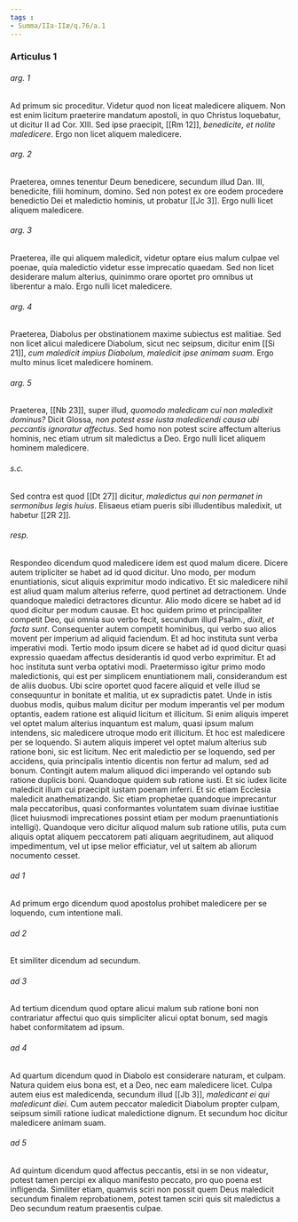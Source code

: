 ```yaml
---
tags : 
- Summa/IIa-IIæ/q.76/a.1
---
```


### Articulus 1

###### arg. 1
Ad primum sic proceditur. Videtur quod non liceat maledicere aliquem. Non est enim licitum praeterire mandatum apostoli, in quo Christus loquebatur, ut dicitur II ad Cor. XIII. Sed ipse praecipit, [[Rm 12]], *benedicite, et nolite maledicere*. Ergo non licet aliquem maledicere.

###### arg. 2
Praeterea, omnes tenentur Deum benedicere, secundum illud Dan. III, benedicite, filii hominum, domino. Sed non potest ex ore eodem procedere benedictio Dei et maledictio hominis, ut probatur [[Jc 3]]. Ergo nulli licet aliquem maledicere.

###### arg. 3
Praeterea, ille qui aliquem maledicit, videtur optare eius malum culpae vel poenae, quia maledictio videtur esse imprecatio quaedam. Sed non licet desiderare malum alterius, quinimmo orare oportet pro omnibus ut liberentur a malo. Ergo nulli licet maledicere.

###### arg. 4
Praeterea, Diabolus per obstinationem maxime subiectus est malitiae. Sed non licet alicui maledicere Diabolum, sicut nec seipsum, dicitur enim [[Si 21]], *cum maledicit impius Diabolum, maledicit ipse animam suam*. Ergo multo minus licet maledicere hominem.

###### arg. 5
Praeterea, [[Nb 23]], super illud, *quomodo maledicam cui non maledixit dominus?* Dicit Glossa, *non potest esse iusta maledicendi causa ubi peccantis ignoratur affectus*. Sed homo non potest scire affectum alterius hominis, nec etiam utrum sit maledictus a Deo. Ergo nulli licet aliquem hominem maledicere.

###### s.c.
Sed contra est quod [[Dt 27]] dicitur, *maledictus qui non permanet in sermonibus legis huius*. Elisaeus etiam pueris sibi illudentibus maledixit, ut habetur [[2R 2]].

###### resp.
Respondeo dicendum quod maledicere idem est quod malum dicere. Dicere autem tripliciter se habet ad id quod dicitur. Uno modo, per modum enuntiationis, sicut aliquis exprimitur modo indicativo. Et sic maledicere nihil est aliud quam malum alterius referre, quod pertinet ad detractionem. Unde quandoque maledici detractores dicuntur. Alio modo dicere se habet ad id quod dicitur per modum causae. Et hoc quidem primo et principaliter competit Deo, qui omnia suo verbo fecit, secundum illud Psalm., *dixit, et facta sunt*. Consequenter autem competit hominibus, qui verbo suo alios movent per imperium ad aliquid faciendum. Et ad hoc instituta sunt verba imperativi modi. Tertio modo ipsum dicere se habet ad id quod dicitur quasi expressio quaedam affectus desiderantis id quod verbo exprimitur. Et ad hoc instituta sunt verba optativi modi. Praetermisso igitur primo modo maledictionis, qui est per simplicem enuntiationem mali, considerandum est de aliis duobus. Ubi scire oportet quod facere aliquid et velle illud se consequuntur in bonitate et malitia, ut ex supradictis patet. Unde in istis duobus modis, quibus malum dicitur per modum imperantis vel per modum optantis, eadem ratione est aliquid licitum et illicitum. Si enim aliquis imperet vel optet malum alterius inquantum est malum, quasi ipsum malum intendens, sic maledicere utroque modo erit illicitum. Et hoc est maledicere per se loquendo. Si autem aliquis imperet vel optet malum alterius sub ratione boni, sic est licitum. Nec erit maledictio per se loquendo, sed per accidens, quia principalis intentio dicentis non fertur ad malum, sed ad bonum. Contingit autem malum aliquod dici imperando vel optando sub ratione duplicis boni. Quandoque quidem sub ratione iusti. Et sic iudex licite maledicit illum cui praecipit iustam poenam inferri. Et sic etiam Ecclesia maledicit anathematizando. Sic etiam prophetae quandoque imprecantur mala peccatoribus, quasi conformantes voluntatem suam divinae iustitiae (licet huiusmodi imprecationes possint etiam per modum praenuntiationis intelligi). Quandoque vero dicitur aliquod malum sub ratione utilis, puta cum aliquis optat aliquem peccatorem pati aliquam aegritudinem, aut aliquod impedimentum, vel ut ipse melior efficiatur, vel ut saltem ab aliorum nocumento cesset.

###### ad 1
Ad primum ergo dicendum quod apostolus prohibet maledicere per se loquendo, cum intentione mali.

###### ad 2
Et similiter dicendum ad secundum.

###### ad 3
Ad tertium dicendum quod optare alicui malum sub ratione boni non contrariatur affectui quo quis simpliciter alicui optat bonum, sed magis habet conformitatem ad ipsum.

###### ad 4
Ad quartum dicendum quod in Diabolo est considerare naturam, et culpam. Natura quidem eius bona est, et a Deo, nec eam maledicere licet. Culpa autem eius est maledicenda, secundum illud [[Jb 3]], *maledicant ei qui maledicunt diei*. Cum autem peccator maledicit Diabolum propter culpam, seipsum simili ratione iudicat maledictione dignum. Et secundum hoc dicitur maledicere animam suam.

###### ad 5
Ad quintum dicendum quod affectus peccantis, etsi in se non videatur, potest tamen percipi ex aliquo manifesto peccato, pro quo poena est infligenda. Similiter etiam, quamvis sciri non possit quem Deus maledicit secundum finalem reprobationem, potest tamen sciri quis sit maledictus a Deo secundum reatum praesentis culpae.

